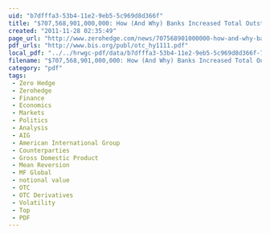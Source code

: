 ```yaml
---
uid: "b7dfffa3-53b4-11e2-9eb5-5c969d8d366f"
title: "$707,568,901,000,000: How (And Why) Banks Increased Total Outstanding Derivatives By A Record $107 Trillion In 6 Months | ZeroHedge"
created: "2011-11-28 02:35:49"
page_url: "http://www.zerohedge.com/news/707568901000000-how-and-why-banks-increased-total-outstanding-derivatives-record-107-trillion-6"
pdf_urls: "http://www.bis.org/publ/otc_hy1111.pdf"
local_pdf: "../../hrwgc-pdf/data/b7dfffa3-53b4-11e2-9eb5-5c969d8d366f-707-568-901-000-000-how-and-why-banks-increased-total-outstanding-derivatives-by-a-record-107-trillion-in-6-months-zerohedge.pdf"
filename: "$707,568,901,000,000: How (And Why) Banks Increased Total Outstanding Derivatives By A Record $107 Trillion In 6 Months | ZeroHedge.html"
category: "pdf"
tags: 
 - Zero Hedge
 - Zerohedge
 - Finance
 - Economics
 - Markets
 - Politics
 - Analysis
 - AIG
 - American International Group
 - Counterparties
 - Gross Domestic Product
 - Mean Reversion
 - MF Global
 - notional value
 - OTC
 - OTC Derivatives
 - Volatility
 - Top
 - PDF
---
```

